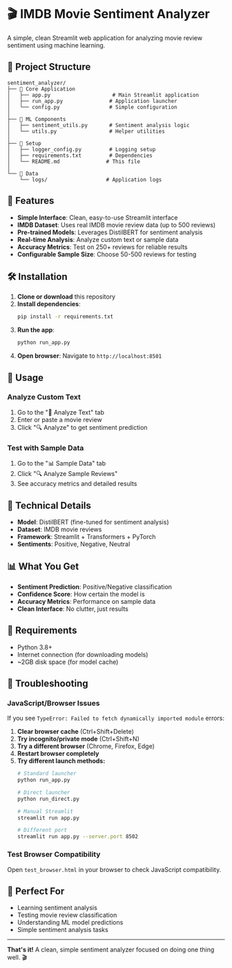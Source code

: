 # 🎬 IMDB Movie Sentiment Analyzer

A simple, clean Streamlit web application for analyzing movie review sentiment using machine learning.

## 📁 Project Structure

```
sentiment_analyzer/
├── 📱 Core Application
│   ├── app.py                    # Main Streamlit application
│   ├── run_app.py               # Application launcher
│   └── config.py                # Simple configuration
│
├── 🧠 ML Components
│   ├── sentiment_utils.py       # Sentiment analysis logic
│   └── utils.py                 # Helper utilities
│
├── 🔧 Setup
│   ├── logger_config.py         # Logging setup
│   ├── requirements.txt         # Dependencies
│   └── README.md               # This file
│
└── 📂 Data
    └── logs/                   # Application logs
```

## 🚀 Features

- **Simple Interface**: Clean, easy-to-use Streamlit interface
- **IMDB Dataset**: Uses real IMDB movie review data (up to 500 reviews)
- **Pre-trained Models**: Leverages DistilBERT for sentiment analysis
- **Real-time Analysis**: Analyze custom text or sample data
- **Accuracy Metrics**: Test on 250+ reviews for reliable results
- **Configurable Sample Size**: Choose 50-500 reviews for testing

## 🛠️ Installation

1. **Clone or download** this repository
2. **Install dependencies**:
   ```bash
   pip install -r requirements.txt
   ```
3. **Run the app**:
   ```bash
   python run_app.py
   ```
4. **Open browser**: Navigate to `http://localhost:8501`

## 📖 Usage

### Analyze Custom Text
1. Go to the "📝 Analyze Text" tab
2. Enter or paste a movie review
3. Click "🔍 Analyze" to get sentiment prediction

### Test with Sample Data
1. Go to the "📊 Sample Data" tab  
2. Click "🔍 Analyze Sample Reviews"
3. See accuracy metrics and detailed results

## 🔧 Technical Details

- **Model**: DistilBERT (fine-tuned for sentiment analysis)
- **Dataset**: IMDB movie reviews
- **Framework**: Streamlit + Transformers + PyTorch
- **Sentiments**: Positive, Negative, Neutral

## 📊 What You Get

- **Sentiment Prediction**: Positive/Negative classification
- **Confidence Score**: How certain the model is
- **Accuracy Metrics**: Performance on sample data
- **Clean Interface**: No clutter, just results

## 🚨 Requirements

- Python 3.8+
- Internet connection (for downloading models)
- ~2GB disk space (for model cache)

## 🔧 Troubleshooting

### JavaScript/Browser Issues
If you see `TypeError: Failed to fetch dynamically imported module` errors:

1. **Clear browser cache** (Ctrl+Shift+Delete)
2. **Try incognito/private mode** (Ctrl+Shift+N)
3. **Try a different browser** (Chrome, Firefox, Edge)
4. **Restart browser completely**
5. **Try different launch methods:**
   ```bash
   # Standard launcher
   python run_app.py
   
   # Direct launcher
   python run_direct.py
   
   # Manual Streamlit
   streamlit run app.py
   
   # Different port
   streamlit run app.py --server.port 8502
   ```

### Test Browser Compatibility
Open `test_browser.html` in your browser to check JavaScript compatibility.

## 🎯 Perfect For

- Learning sentiment analysis
- Testing movie review classification
- Understanding ML model predictions
- Simple sentiment analysis tasks

---

**That's it!** A clean, simple sentiment analyzer focused on doing one thing well. 🎬
